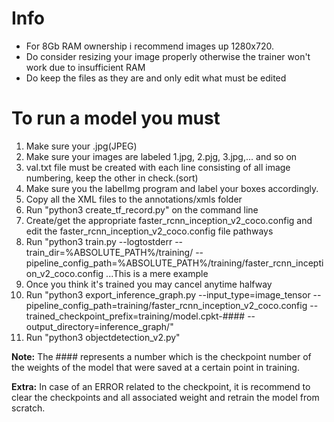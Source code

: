 # Info
- For 8Gb RAM ownership i recommend images up 1280x720. 
- Do consider resizing your image properly otherwise the trainer won't work due to insufficient RAM
- Do keep the files as they are and only edit what must be edited

# To run a model you must 
1.  Make sure your .jpg(JPEG)
2.  Make sure your images are labeled 1.jpg, 2.pjg, 3.jpg,... and so on
3.  val.txt file must be created with each line consisting of all image numbering, keep the other in check.(sort)
4.  Make sure you the labelImg program and label your boxes accordingly.
5.  Copy all the XML files to the annotations/xmls folder
6.  Run "python3 create_tf_record.py" on the command line
7.  Create/get the appropriate faster_rcnn_inception_v2_coco.config and edit the faster_rcnn_inception_v2_coco.config file pathways
8.  Run "python3 train.py --logtostderr --train_dir=%ABSOLUTE_PATH%/training/ --pipeline_config_path=%ABSOLUTE_PATH%/training/faster_rcnn_inception_v2_coco.config  ...This is a mere example
9.  Once you think it's trained you may cancel anytime halfway
10. Run "python3 export_inference_graph.py --input_type=image_tensor --pipeline_config_path=training/faster_rcnn_inception_v2_coco.config --trained_checkpoint_prefix=training/model.cpkt-#### --output_directory=inference_graph/"
11. Run "python3 objectdetection_v2.py"

**Note:** The #### represents a number which is the checkpoint number of the weights of the model that were saved at a certain point in training.

**Extra:** In case of an ERROR related to the checkpoint, it is recommend to clear the checkpoints and all associated weight and retrain the model from scratch.

